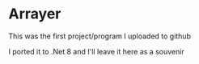 # Arrayer


This was the first project/program I uploaded to github

I ported it to .Net 8 and I'll leave it here as a souvenir

